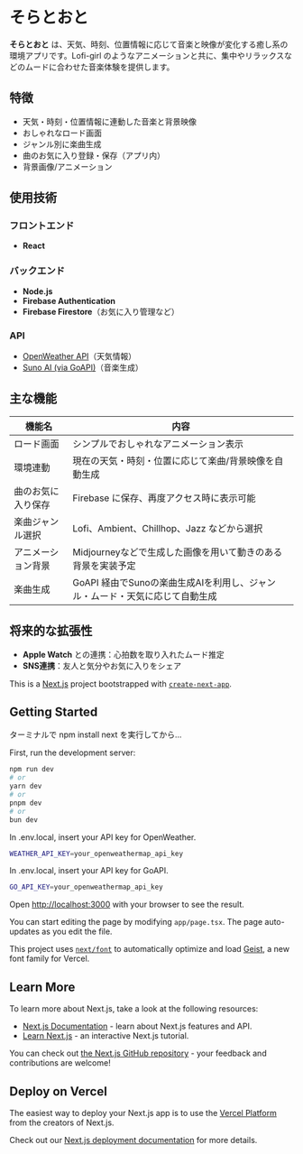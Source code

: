 # そらとおと

**そらとおと** は、天気、時刻、位置情報に応じて音楽と映像が変化する癒し系の環境アプリです。Lofi-girl のようなアニメーションと共に、集中やリラックスなどのムードに合わせた音楽体験を提供します。

## 特徴

- 天気・時刻・位置情報に連動した音楽と背景映像
- おしゃれなロード画面
- ジャンル別に楽曲生成
- 曲のお気に入り登録・保存（アプリ内）
- 背景画像/アニメーション

## 使用技術

### フロントエンド
- **React**

### バックエンド
- **Node.js**
- **Firebase Authentication**
- **Firebase Firestore**（お気に入り管理など）

### API
- [OpenWeather API](https://openweathermap.org/api)（天気情報）
- [Suno AI (via GoAPI)](https://goapi.ai/suno-api)（音楽生成）

## 主な機能

| 機能名             | 内容                                                                 |
|------------------|----------------------------------------------------------------------|
| ロード画面         | シンプルでおしゃれなアニメーション表示                                      |
| 環境連動           | 現在の天気・時刻・位置に応じて楽曲/背景映像を自動生成                             |
| 曲のお気に入り保存   | Firebase に保存、再度アクセス時に表示可能                                       |
| 楽曲ジャンル選択     | Lofi、Ambient、Chillhop、Jazz などから選択                                          |
| アニメーション背景   | Midjourneyなどで生成した画像を用いて動きのある背景を実装予定             |
| 楽曲生成           | GoAPI 経由でSunoの楽曲生成AIを利用し、ジャンル・ムード・天気に応じて自動生成               |

## 将来的な拡張性

- **Apple Watch** との連携：心拍数を取り入れたムード推定
- **SNS連携**：友人と気分やお気に入りをシェア

This is a [Next.js](https://nextjs.org) project bootstrapped with [`create-next-app`](https://nextjs.org/docs/app/api-reference/cli/create-next-app).

## Getting Started

ターミナルで npm install next を実行してから...

First, run the development server:

```bash
npm run dev
# or
yarn dev
# or
pnpm dev
# or
bun dev
```
In .env.local, insert your API key for OpenWeather.
```bash
WEATHER_API_KEY=your_openweathermap_api_key
```
In .env.local, insert your API key for GoAPI.
```bash
GO_API_KEY=your_openweathermap_api_key
```
Open [http://localhost:3000](http://localhost:3000) with your browser to see the result.

You can start editing the page by modifying `app/page.tsx`. The page auto-updates as you edit the file.

This project uses [`next/font`](https://nextjs.org/docs/app/building-your-application/optimizing/fonts) to automatically optimize and load [Geist](https://vercel.com/font), a new font family for Vercel.

## Learn More

To learn more about Next.js, take a look at the following resources:

- [Next.js Documentation](https://nextjs.org/docs) - learn about Next.js features and API.
- [Learn Next.js](https://nextjs.org/learn) - an interactive Next.js tutorial.

You can check out [the Next.js GitHub repository](https://github.com/vercel/next.js) - your feedback and contributions are welcome!

## Deploy on Vercel

The easiest way to deploy your Next.js app is to use the [Vercel Platform](https://vercel.com/new?utm_medium=default-template&filter=next.js&utm_source=create-next-app&utm_campaign=create-next-app-readme) from the creators of Next.js.

Check out our [Next.js deployment documentation](https://nextjs.org/docs/app/building-your-application/deploying) for more details.

